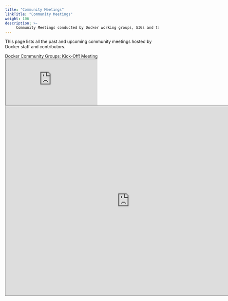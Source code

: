 ```yaml
---
title: "Community Meetings"
linkTitle: "Community Meetings"
weight: 106
description: >-
     Community Meetings conducted by Docker working groups, SIGs and task forces 
---
```


This page lists all the past and upcoming community meetings hosted by Docker staff and contributors. 

<div class="-bg-primary p-3 display-4">Docker Community Groups: Kick-Off! Meeting</div>

<iframe src="https://www.youtube.com/watch?v=IIShRTzF9fk" title="Docker Community Groups: Kick-Off! Meeting"></iframe>





<iframe src="https://calendar.google.com/calendar/embed?height=623&amp;wkst=1&amp;bgcolor=%23039BE5&amp;ctz=Asia%2FKolkata&amp;src=Y18xb2pyYmljbG0xM20xNnRoc21mcmI5aWFra0Bncm91cC5jYWxlbmRhci5nb29nbGUuY29t&amp;color=%23EF6C00&amp;mode=MONTH&amp;title=Docker%20Community%20Meetings" style="border:solid 1px #777" width="813" height="623" frameborder="0" scrolling="no"></iframe>






